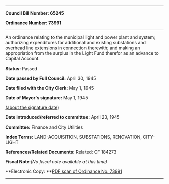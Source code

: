 

********

**Council Bill Number: 65245**
   
**Ordinance Number: 73991**
********

 An ordinance relating to the municipal light and power plant and system; authorizing expenditures for additional and existing substations and overhead line extensions in connection therewith; and making an appropriation from the surplus in the Light Fund therefor as an advance to Capital Account.

**Status:** Passed
   
**Date passed by Full Council:** April 30, 1945
   
**Date filed with the City Clerk:** May 1, 1945
   
**Date of Mayor's signature:** May 1, 1945
   
[(about the signature date)](/~public/approvaldate.htm)
   
   
   
**Date introduced/referred to committee:** April 23, 1945
   
**Committee:** Finance and City Utilities
   
   
**Index Terms:** LAND-ACQUISITION, SUBSTATIONS, RENOVATION, CITY-LIGHT

**References/Related Documents:** Related: CF 184273

**Fiscal Note:**_(No fiscal note available at this time)_

**Electronic Copy: **[PDF scan of Ordinance No. 73991](/~archives/Ordinances/Ord_73991.pdf)

********

